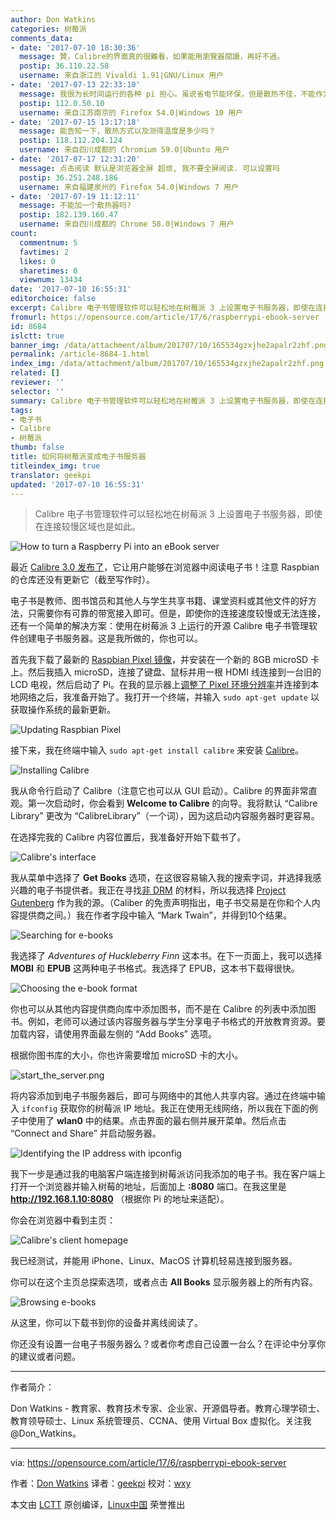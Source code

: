 ```yaml
---
author: Don Watkins
categories: 树莓派
comments_data:
- date: '2017-07-10 18:30:36'
  message: 贊，Calibre的界面真的很難看，如果能用瀏覽器閱讀，再好不過。
  postip: 36.110.22.58
  username: 来自浙江的 Vivaldi 1.91|GNU/Linux 用户
- date: '2017-07-13 22:33:10'
  message: 我很为长时间运行的各种 pi 担心。虽说省电节能环保，但是散热不佳，不能作为运营级的产品长时间运行，有安全隐患。
  postip: 112.0.50.10
  username: 来自江苏南京的 Firefox 54.0|Windows 10 用户
- date: '2017-07-15 13:17:18'
  message: 能告知一下，散热方式以及测得温度是多少吗？
  postip: 118.112.204.124
  username: 来自四川成都的 Chromium 59.0|Ubuntu 用户
- date: '2017-07-17 12:31:20'
  message: 点击阅读 默认是浏览器全屏 超烦, 我不要全屏阅读. 可以设置吗
  postip: 36.251.248.186
  username: 来自福建泉州的 Firefox 54.0|Windows 7 用户
- date: '2017-07-19 11:12:11'
  message: 不能加一个散热器吗?
  postip: 182.139.160.47
  username: 来自四川成都的 Chrome 58.0|Windows 7 用户
count:
  commentnum: 5
  favtimes: 2
  likes: 0
  sharetimes: 0
  viewnum: 13434
date: '2017-07-10 16:55:31'
editorchoice: false
excerpt: Calibre 电子书管理软件可以轻松地在树莓派 3 上设置电子书服务器，即使在连接较慢区域也是如此。
fromurl: https://opensource.com/article/17/6/raspberrypi-ebook-server
id: 8684
islctt: true
banner_img: /data/attachment/album/201707/10/165534gzxjhe2apalr2zhf.png
permalink: /article-8684-1.html
index_img: /data/attachment/album/201707/10/165534gzxjhe2apalr2zhf.png.thumb.jpg
related: []
reviewer: ''
selector: ''
summary: Calibre 电子书管理软件可以轻松地在树莓派 3 上设置电子书服务器，即使在连接较慢区域也是如此。
tags:
- 电子书
- Calibre
- 树莓派
thumb: false
title: 如何将树莓派变成电子书服务器
titleindex_img: true
translator: geekpi
updated: '2017-07-10 16:55:31'
---
```



> 
> Calibre 电子书管理软件可以轻松地在树莓派 3 上设置电子书服务器，即使在连接较慢区域也是如此。
> 
> 
> 


![How to turn a Raspberry Pi into an eBook server](/data/attachment/album/201707/10/165534gzxjhe2apalr2zhf.png "How to turn a Raspberry Pi into an eBook server")


最近 [Calibre 3.0 发布了](https://the-digital-reader.com/2017/06/19/calibre-3-0-released/)，它让用户能够在浏览器中阅读电子书！注意 Raspbian 的仓库还没有更新它（截至写作时）。


电子书是教师、图书馆员和其他人与学生共享书籍、课堂资料或其他文件的好方法，只需要你有可靠的带宽接入即可。但是，即使你的连接速度较慢或无法连接，还有一个简单的解决方案：使用在树莓派 3 上运行的开源 Calibre 电子书管理软件创建电子书服务器。这是我所做的，你也可以。


首先我下载了最新的 [Raspbian Pixel 镜像](https://www.raspberrypi.org/downloads/raspbian/)，并安装在一个新的 8GB microSD 卡上。然后我插入 microSD，连接了键盘、鼠标并用一根 HDMI 线连接到一台旧的 LCD 电视，然后启动了 Pi。在我的显示器上[调整了 Pixel 环境分辨率](https://www.raspberrypi.org/forums/viewtoindex_img.php?t=5851)并连接到本地网络之后，我准备开始了。我打开一个终端，并输入 `sudo apt-get update` 以获取操作系统的最新更新。


![Updating Raspbian Pixel](/data/attachment/album/201707/10/165535l1sqn73hrq158gkf.png "Updating Raspbian Pixel")


接下来，我在终端中输入 `sudo apt-get install calibre` 来安装 [Calibre](https://calibre-ebook.com/)。


![Installing Calibre](/data/attachment/album/201707/10/165535zjzehcinbip3yzsj.png "Installing Calibre")


我从命令行启动了 Calibre（注意它也可以从 GUI 启动）。Calibre 的界面非常直观。第一次启动时，你会看到 **Welcome to Calibre** 的向导。我将默认 “Calibre Library” 更改为 “CalibreLibrary”（一个词），因为这启动内容服务器时更容易。


在选择完我的 Calibre 内容位置后，我准备好开始下载书了。


![Calibre's interface](/data/attachment/album/201707/10/165536oq7i28ke2yt4wt5v.png "Calibre's interface")


我从菜单中选择了 **Get Books** 选项，在这很容易输入我的搜索字词，并选择我感兴趣的电子书提供者。我正在寻找[非 DRM](https://en.wikipedia.org/wiki/Digital_rights_management) 的材料，所以我选择 [Project Gutenberg](https://www.gutenberg.org/) 作为我的源。（Caliber 的免责声明指出，电子书交易是在你和个人内容提供商之间。）我在作者字段中输入 “Mark Twain”，并得到10个结果。


![Searching for e-books](/data/attachment/album/201707/10/165536tr91mrum3q38z3qh.png "Searching for e-books")


我选择了 *Adventures of Huckleberry Finn* 这本书。在下一页面上，我可以选择 **MOBI** 和 **EPUB** 这两种电子书格式。我选择了 EPUB，这本书下载得很快。


![Choosing the e-book format](/data/attachment/album/201707/10/165537webveak4ragiyg8i.png "Choosing the e-book format")


你也可以从其他内容提供商向库中添加图书，而不是在 Calibre 的列表中添加图书。例如，老师可以通过该内容服务器与学生分享电子书格式的开放教育资源。要加载内容，请使用界面最左侧的 “Add Books” 选项。


根据你图书库的大小，你也许需要增加 microSD 卡的大小。


![start_the_server.png](/data/attachment/album/201707/10/165538qlpf5ffz8bbbz66f.png)


将内容添加到电子书服务器后，即可与网络中的其他人共享内容。通过在终端中输入 `ifconfig` 获取你的树莓派 IP 地址。我正在使用无线网络，所以我在下面的例子中使用了 **wlan0** 中的结果。点击界面的最右侧并展开菜单。然后点击 “Connect and Share” 并启动服务器。


![Identifying the IP address with ipconfig](/data/attachment/album/201707/10/165538igj6zcgyfz7jz9cr.png "Identifying the IP address with ipconfig")


我下一步是通过我的电脑客户端连接到树莓派访问我添加的电子书。我在客户端上打开一个浏览器并输入树莓的地址，后面加上 **:8080** 端口。在我这里是 **<http://192.168.1.10:8080>** （根据你 Pi 的地址来适配）。


你会在浏览器中看到主页：


![Calibre's client homepage](/data/attachment/album/201707/10/165538v7144s17xx4j1c1x.png "Calibre's client homepage")


我已经测试，并能用 iPhone、Linux、MacOS 计算机轻易连接到服务器。


你可以在这个主页总探索选项，或者点击 **All Books** 显示服务器上的所有内容。


![Browsing e-books](/data/attachment/album/201707/10/165539r78ku0761l487l77.png "Browsing e-books")


从这里，你可以下载书到你的设备并离线阅读了。


你还没有设置一台电子书服务器么？或者你考虑自己设置一台么？在评论中分享你的建议或者问题。




---


作者简介：


Don Watkins - 教育家、教育技术专家、企业家、开源倡导者。教育心理学硕士、教育领导硕士、Linux 系统管理员、CCNA、使用 Virtual Box 虚拟化。关注我 @Don\_Watkins。




---


via: <https://opensource.com/article/17/6/raspberrypi-ebook-server>


作者：[Don Watkins](https://opensource.com/users/don-watkins) 译者：[geekpi](https://github.com/geekpi) 校对：[wxy](https://github.com/wxy)


本文由 [LCTT](https://github.com/LCTT/TranslateProject) 原创编译，[Linux中国](https://linux.cn/) 荣誉推出